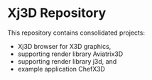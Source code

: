 # Xj3D Repository

This repository contains consolidated projects: 
* Xj3D browser for X3D graphics, 
* supporting render library Aviatrix3D
* supporting render library j3d, and
* example application ChefX3D
